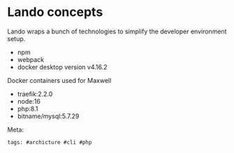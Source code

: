# Lando concepts

Lando wraps a bunch of technologies to simplify the developer
environment setup.

- npm
- webpack
- docker desktop version v4.16.2

Docker containers used for Maxwell

- traefik:2.2.0
- node:16
- php:8.1
- bitname/mysql:5.7.29

Meta:

    tags: #archicture #cli #php
